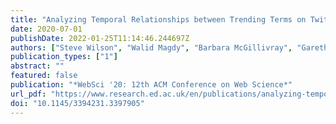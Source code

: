 ```yaml
---
title: "Analyzing Temporal Relationships between Trending Terms on Twitter and Urban Dictionary Activity"
date: 2020-07-01
publishDate: 2022-01-25T11:14:46.244697Z
authors: ["Steve Wilson", "Walid Magdy", "Barbara McGillivray", "Gareth Tyson"]
publication_types: ["1"]
abstract: ""
featured: false
publication: "*WebSci '20: 12th ACM Conference on Web Science*"
url_pdf: "https://www.research.ed.ac.uk/en/publications/analyzing-temporal-relationships-between-trending-terms-on-twitte"
doi: "10.1145/3394231.3397905"
---
```


